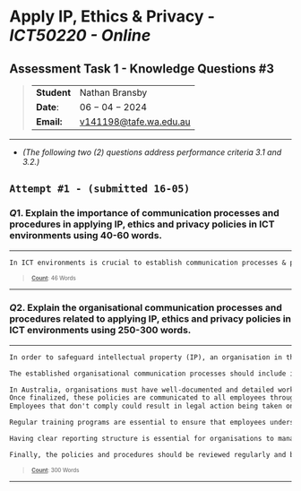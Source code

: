 # Apply IP, Ethics & Privacy - _ICT50220 - Online_

## Assessment Task 1 - Knowledge Questions #3

> |  |  |
> |--|--|
> | **Student** | Nathan Bransby |
> | **Date**: | $06-04-2024$ |
> | **Email:** | [v141198@tafe.wa.edu.au](v141198@tafe.wa.edu.au) |

---

- _(The following two (2) questions address performance criteria 3.1 and 3.2.)_

`Attempt #1 - (submitted 16-05)`
---

### $Q1.$ **Explain the importance of communication processes and procedures in applying IP, ethics and privacy policies in ICT environments using 40-60 words.**

---

```txt
In ICT environments is crucial to establish communication processes & procedures when applying IP, ethics & privacy policies. This ensures that all relevant stakeholders and individuals understand & follow the correct policies, prevent any possible unintended violations, help maintain the security of intellectual property whilst protecting the privacy rights of individuals.
```

> <sub><small> <u><b>Count</b></u>: 46 Words</small></sub>

---

### $Q2.$ **Explain the organisational communication processes and procedures related to applying IP, ethics and privacy policies in ICT environments using 250-300 words.**

---
  
  ```txt
  In order to safeguard intellectual property (IP), an organisation in the ICT industry must adhere to all legislation in place for IP Protection, such as the Copyright Act 1968 and the Privacy Act 1988 for data protection in order to respect peoples IP and privacy.
  
  The established organisational communication processes should include information such as propriety information, patents, copyrights and trademarks. 
  
  In Australia, organisations must have well-documented and detailed workplace policies and procedural practices that help uphold these policies.
  Once finalized, these policies are communicated to all employees through training sessions, company intranet, and regular updates to ensure awareness and understanding.
  Employees that don't comply could result in legal action being taken on the individual.
  
  Regular training programs are essential to ensure that employees understand the importance of these policies and how to implement them. Workshops, online courses, and seminars are used to educate staff about their responsibilities, the legal implications of breaches, and best practices for maintaining compliance.

  Having clear reporting structure is essential for organisations to manage any data breaches or ethical concerns. It is important that organisations make all employees aware on how to report potential violations which can be done anonymously if necessary. The organization must have a procedure for investigating and addressing these reports, ideally by a third party organisation to ensure a non-biasness. The results obtained from a formal investigation should include disciplinary actions for non-compliance, which might involve coordination between HR, legal, and IT departments to ensure a fair and thorough investigation.

  Finally, the policies and procedures should be reviewed regularly and be updated in response to any new laws,major technological advances, and results obtained from internal audit findings. Feedback from employees and other stakeholders are also essential for organisations to refine these policies to ensure they remain effective and relevant.
  ```

  > <sub><small> <u><b>Count</b></u>: 300 Words</small></sub>
  ---
